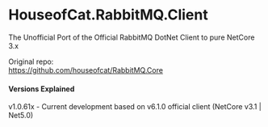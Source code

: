 # HouseofCat.RabbitMQ.Client  
 The Unofficial Port of the Official RabbitMQ DotNet Client to pure NetCore 3.x  
 
Original repo:  
https://github.com/houseofcat/RabbitMQ.Core  

#### Versions Explained

v1.0.61x - Current development based on v6.1.0 official client (NetCore v3.1 | Net5.0)  
